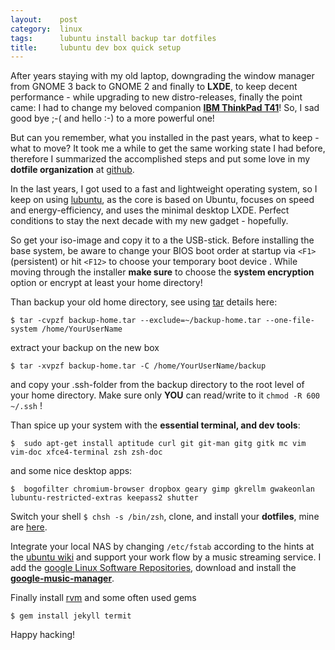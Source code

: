 ```yaml
---
layout:    post
category:  linux
tags:      lubuntu install backup tar dotfiles
title:     lubuntu dev box quick setup
---
```

After years staying with my old laptop, downgrading the window manager from GNOME 3 back to GNOME 2 and finally to **LXDE**, to keep decent performance - while upgrading to new distro-releases, finally the point came: I had to change my beloved companion **[IBM ThinkPad T41][1]**! So, I sad good bye ;-( and hello :-) to a more powerful one!

But can you remember, what you installed in the past years, what to keep - what to move? It took me a while to get the same working state I had before, therefore I summarized the accomplished steps and put some love in my **dotfile organization** at [github][2].

In the last years, I got used to a fast and lightweight operating system, so I keep on using [lubuntu][3], as the core is based on Ubuntu, focuses on speed and energy-efficiency, and uses the minimal desktop LXDE. Perfect conditions to stay the next decade with my new gadget - hopefully.

So get your iso-image and copy it to a the USB-stick. Before installing the base system, be aware to change your BIOS boot order at startup via `<F1>` (persistent) or hit `<F12>` to choose your temporary boot device . 
While moving through the installer **make sure** to choose the **system encryption** option or encrypt at least your home directory!

Than backup your old home directory, see using [tar][4] details here:

    $ tar -cvpzf backup-home.tar --exclude=~/backup-home.tar --one-file-system /home/YourUserName

extract your backup on the new box

    $ tar -xvpzf backup-home.tar -C /home/YourUserName/backup

and copy your .ssh-folder from the backup directory to the root level of your home directory. Make sure only **YOU** can read/write to it `chmod -R 600 ~/.ssh` !

Than spice up your system with the **essential terminal, and dev tools**:

    $  sudo apt-get install aptitude curl git git-man gitg gitk mc vim vim-doc xfce4-terminal zsh zsh-doc
    
and some nice desktop apps:

    $  bogofilter chromium-browser dropbox geary gimp gkrellm gwakeonlan lubuntu-restricted-extras keepass2 shutter

Switch your shell `$ chsh -s /bin/zsh`, clone, and install your **dotfiles**, mine are [here][5].

Integrate your local NAS by changing `/etc/fstab` according to the hints at the [ubuntu wiki][6] and support your work flow by a music streaming service. I add the [google Linux Software Repositories][7], download and install the **[google-music-manager][8]**.

Finally install [rvm][9] and some often used gems

    $ gem install jekyll termit

Happy hacking!

  [1]: http://thinkwiki.de/T41
  [2]: https://github.com/netzfisch
  [3]: http://lubuntu.net
  [4]: https://help.ubuntu.com/community/BackupYourSystem/TAR
  [5]: https://github.com/netzfisch/dotfiles
  [6]: https://wiki.ubuntu.com/MountWindowsSharesPermanently
  [7]: http://www.google.com/linuxrepositories/
  [8]: https://play.google.com/music/listen#/manager
  [9]: https://rvm.io/

